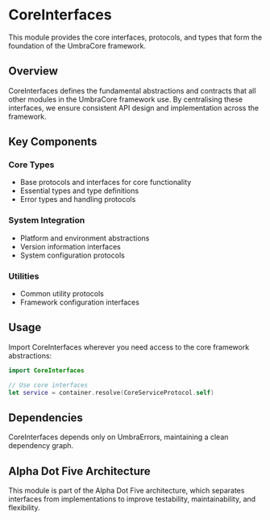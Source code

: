 # CoreInterfaces

This module provides the core interfaces, protocols, and types that form the foundation of the UmbraCore framework. 

## Overview

CoreInterfaces defines the fundamental abstractions and contracts that all other modules in the UmbraCore framework use. By centralising these interfaces, we ensure consistent API design and implementation across the framework.

## Key Components

### Core Types
- Base protocols and interfaces for core functionality
- Essential types and type definitions
- Error types and handling protocols

### System Integration
- Platform and environment abstractions
- Version information interfaces
- System configuration protocols

### Utilities
- Common utility protocols
- Framework configuration interfaces

## Usage

Import CoreInterfaces wherever you need access to the core framework abstractions:

```swift
import CoreInterfaces

// Use core interfaces
let service = container.resolve(CoreServiceProtocol.self)
```

## Dependencies

CoreInterfaces depends only on UmbraErrors, maintaining a clean dependency graph.

## Alpha Dot Five Architecture

This module is part of the Alpha Dot Five architecture, which separates interfaces from implementations to improve testability, maintainability, and flexibility.
